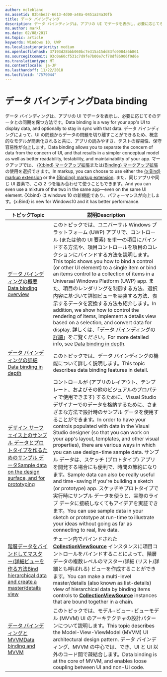 ```yaml
---
author: mcleblanc
ms.assetid: 83b4be37-6613-4d00-a48a-0451a24a30fb
title: データ バインディング
description: データ バインディングは、アプリの UI でデータを表示し、必要に応じてそのデータとの同期を保つ方法です。
ms.author: markl
ms.date: 02/08/2017
ms.topic: article
keywords: Windows 10, UWP
ms.localizationpriority: medium
ms.openlocfilehash: 37193d28bbb060bc7e315a15dd83fc0084a6b861
ms.sourcegitcommit: 93c0a60cf531c7d9fe7b00e7cf78df86906f9d6e
ms.translationtype: MT
ms.contentlocale: ja-JP
ms.lasthandoff: 11/22/2018
ms.locfileid: "7579044"
---
```

# <a name="data-binding"></a><span data-ttu-id="411d0-104">データ バインディング</span><span class="sxs-lookup"><span data-stu-id="411d0-104">Data binding</span></span>

<span data-ttu-id="411d0-105">データ バインディングは、アプリの UI でデータを表示し、必要に応じてそのデータとの同期を保つ方法です。</span><span class="sxs-lookup"><span data-stu-id="411d0-105">Data binding is a way for your app's UI to display data, and optionally to stay in sync with that data.</span></span> <span data-ttu-id="411d0-106">データ バインディングによって、UI の問題からデータの問題を切り離すことができるため、概念的なモデルが簡素化されると共に、アプリの読みやすさ、テストの容易性、保守容易性が向上します。</span><span class="sxs-lookup"><span data-stu-id="411d0-106">Data binding allows you to separate the concern of data from the concern of UI, and that results in a simpler conceptual model as well as better readability, testability, and maintainability of your app.</span></span> <span data-ttu-id="411d0-107">マークアップでは、 [{X:bind} マークアップ拡張](https://msdn.microsoft.com/library/windows/apps/Mt204783)または[{Binding} マークアップ拡張](https://msdn.microsoft.com/library/windows/apps/Mt204782)の使用を選択できます。</span><span class="sxs-lookup"><span data-stu-id="411d0-107">In markup, you can choose to use either the [{x:Bind} markup extension](https://msdn.microsoft.com/library/windows/apps/Mt204783) or the [{Binding} markup extension](https://msdn.microsoft.com/library/windows/apps/Mt204782).</span></span> <span data-ttu-id="411d0-108">また、同じアプリや同じ UI 要素で、この 2 つを組み合わせて使うこともできます。</span><span class="sxs-lookup"><span data-stu-id="411d0-108">And you can even use a mixture of the two in the same app—even on the same UI element.</span></span> <span data-ttu-id="411d0-109">{X:bind} は windows 10 の新機能であり、パフォーマンスが向上します。</span><span class="sxs-lookup"><span data-stu-id="411d0-109">{x:Bind} is new for Windows10 and it has better performance.</span></span>

| <span data-ttu-id="411d0-110">トピック</span><span class="sxs-lookup"><span data-stu-id="411d0-110">Topic</span></span> | <span data-ttu-id="411d0-111">説明</span><span class="sxs-lookup"><span data-stu-id="411d0-111">Description</span></span> |
|-------|-------------|
| [<span data-ttu-id="411d0-112">データ バインディングの概要</span><span class="sxs-lookup"><span data-stu-id="411d0-112">Data binding overview</span></span>](data-binding-quickstart.md) | <span data-ttu-id="411d0-113">このトピックでは、ユニバーサル Windows プラットフォーム (UWP) アプリで、コントロール (または他の UI 要素) を単一の項目にバインドする方法や、項目コントロールを項目のコレクションにバインドする方法を説明します。</span><span class="sxs-lookup"><span data-stu-id="411d0-113">This topic shows you how to bind a control (or other UI element) to a single item or bind an items control to a collection of items in a Universal Windows Platform (UWP) app.</span></span> <span data-ttu-id="411d0-114">また、項目のレンダリングを制御する方法、選択内容に基づいて詳細ビューを実装する方法、表示するデータを変換する方法も紹介します。</span><span class="sxs-lookup"><span data-stu-id="411d0-114">In addition, we show how to control the rendering of items, implement a details view based on a selection, and convert data for display.</span></span> <span data-ttu-id="411d0-115">詳しくは、「[データ バインディングの詳細](data-binding-in-depth.md)」をご覧ください。</span><span class="sxs-lookup"><span data-stu-id="411d0-115">For more detailed info, see [Data binding in depth](data-binding-in-depth.md).</span></span> | 
| [<span data-ttu-id="411d0-116">データ バインディングの詳細</span><span class="sxs-lookup"><span data-stu-id="411d0-116">Data binding in depth</span></span>](data-binding-in-depth.md) | <span data-ttu-id="411d0-117">このトピックでは、データ バインディングの機能について詳しく説明します。</span><span class="sxs-lookup"><span data-stu-id="411d0-117">This topic describes data binding features in detail.</span></span> |
| [<span data-ttu-id="411d0-118">デザイン サーフェイス上のサンプル データとプロトタイプを作るためのサンプル データ</span><span class="sxs-lookup"><span data-stu-id="411d0-118">Sample data on the design surface, and for prototyping</span></span>](displaying-data-in-the-designer.md) | <span data-ttu-id="411d0-119">コントロールが (アプリのレイアウト、テンプレート、およびその他のビジュアルのプロパティで使用できます) するために、Visual Studio デザイナーでのデータを格納するために、さまざまな方法で設計時のサンプル データを使用することができます。</span><span class="sxs-lookup"><span data-stu-id="411d0-119">In order to have your controls populated with data in the Visual Studio designer (so that you can work on your app's layout, templates, and other visual properties), there are various ways in which you can use design-time sample data.</span></span> <span data-ttu-id="411d0-120">サンプル データは、スケッチ (プロトタイプ) アプリを開発する場合にも便利で、時間の節約になります。</span><span class="sxs-lookup"><span data-stu-id="411d0-120">Sample data can also be really useful and time-saving if you're building a sketch (or prototype) app.</span></span> <span data-ttu-id="411d0-121">スケッチやプロトタイプで実行時にサンプル データを使うと、実際のライブ データに接続しなくてもアイデアを実証できます。</span><span class="sxs-lookup"><span data-stu-id="411d0-121">You can use sample data in your sketch or prototype at run-time to illustrate your ideas without going as far as connecting to real, live data.</span></span> |
| [<span data-ttu-id="411d0-122">階層データをバインドしてマスター/詳細ビューを作る方法</span><span class="sxs-lookup"><span data-stu-id="411d0-122">Bind hierarchical data and create a master/details view</span></span>](how-to-bind-to-hierarchical-data-and-create-a-master-details-view.md) | <span data-ttu-id="411d0-123">チェーン内でバインドされた [<strong>CollectionViewSource</strong>](https://msdn.microsoft.com/library/windows/apps/BR209833) インスタンスに項目コントロールをバインドすることによって、階層データの複数レベルのマスター/詳細 (リスト/詳細とも呼ばれる) ビューを作成することができます。</span><span class="sxs-lookup"><span data-stu-id="411d0-123">You can make a multi-level master/details (also known as list-details) view of hierarchical data by binding items controls to [<strong>CollectionViewSource</strong>](https://msdn.microsoft.com/library/windows/apps/BR209833) instances that are bound together in a chain.</span></span> |
| [<span data-ttu-id="411d0-124">データ バインディングと MVVM</span><span class="sxs-lookup"><span data-stu-id="411d0-124">Data binding and MVVM</span></span>](data-binding-and-mvvm.md) | <span data-ttu-id="411d0-125">このトピックでは、モデル-ビュー-ビューモデル (MVVM) UI のアーキテクチャの設計パターンについて説明します。</span><span class="sxs-lookup"><span data-stu-id="411d0-125">This topic describes the Model-View-ViewModel (MVVM) UI architectural design pattern.</span></span> <span data-ttu-id="411d0-126">データ バインディング、MVVM の中心では、でき、UI と UI 以外のコード間で疎結合します。</span><span class="sxs-lookup"><span data-stu-id="411d0-126">Data binding is at the core of MVVM, and enables loose coupling between UI and non-UI code.</span></span> |
